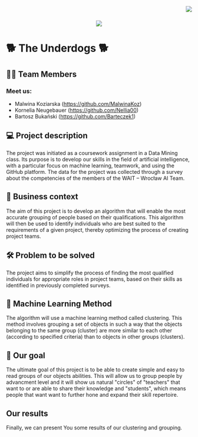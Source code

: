 <img align="right" src="https://visitor-badge.laobi.icu/badge?page_id=MalwinaKoz.Project-People-Analytics" />

<h1 align="center">
    <img src="https://readme-typing-svg.herokuapp.com/?font=Righteous&size=40&center=true&vCenter=true&width=500&height=70&duration=4000&lines=Hi+There!+👋;+We're+The+Underdogs!;" />
</h1>


# :dog2: **The Underdogs** :dog2:

## :student: Team Members
### Meet us:
 - Malwina Koziarska (https://github.com/MalwinaKoz) 
 - Kornelia Neugebauer (https://github.com/Nellia00)
 - Bartosz Bukański (https://github.com/Barteczek1) 



## :computer: Project description
The project was initiated as a coursework assignment in a Data Mining class. Its purpose is to develop our skills in the field of artificial intelligence, with a particular focus on machine learning, teamwork, and using the GitHub platform. The data for the project was collected through a survey about the competencies of the members of the WAIT – Wrocław AI Team.

## :briefcase: Business context
The aim of this project is to develop an algorithm that will enable the most accurate grouping of people based on their qualifications. This algorithm will then be used to identify individuals who are best suited to the requirements of a given project, thereby optimizing the process of creating project teams.

## :hammer_and_wrench: Problem to be solved
The project aims to simplify the process of finding the most qualified individuals for appropriate roles in project teams, based on their skills as identified in previously completed surveys.

## :mechanical_arm: Machine Learning Method
The algorithm will use a machine learning method called clustering. This method involves grouping a set of objects in such a way that the objects belonging to the same group (cluster) are more similar to each other (according to specified criteria) than to objects in other groups (clusters).

## :dart: Our goal
The ultimate goal of this project is to be able to create simple and easy to read groups of our objects abilities. This will allow us to group people by advancment level and it will show us natural "circles" of "teachers" that want to or are able to share their knowledge and "students", which means people that want want to further hone and expand their skill repertoire.

## Our results
Finally, we can present You some results of our clustering and grouping.